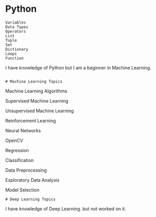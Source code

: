 # Python
```
Variables
Data Types
Operators
List 
Tuple
Set 
Dictionary
Loops 
Function

```
I have knowledge of Python but I am a beginner in Machine Learning.
```

# Machine Learning Topics
```
Machine Learning Algorithms

Supervised Machine Learning

Unsupervised Machine Learning

Reinforcement Learning

Neural Networks

OpenCV

Regression

Classification

Data Preprocessing

Exploratory Data Analysis

Model Selection
```
# Deep Learning Topics
```
I have knowledge of Deep Learning. but not worked on it.
